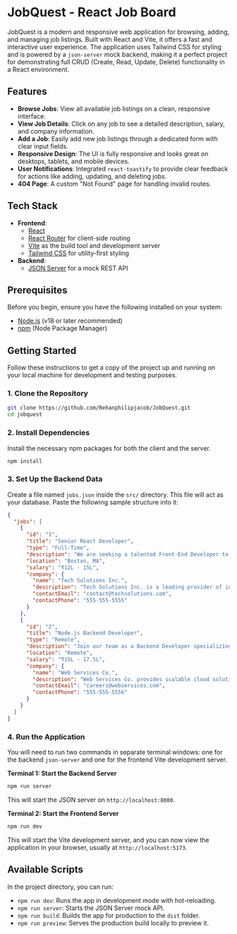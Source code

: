 # JobQuest - React Job Board

JobQuest is a modern and responsive web application for browsing, adding, and managing job listings. Built with React and Vite, it offers a fast and interactive user experience. The application uses Tailwind CSS for styling and is powered by a `json-server` mock backend, making it a perfect project for demonstrating full CRUD (Create, Read, Update, Delete) functionality in a React environment.

## Features

-   **Browse Jobs**: View all available job listings on a clean, responsive interface.
-   **View Job Details**: Click on any job to see a detailed description, salary, and company information.
-   **Add a Job**: Easily add new job listings through a dedicated form with clear input fields.
-   **Responsive Design**: The UI is fully responsive and looks great on desktops, tablets, and mobile devices.
-   **User Notifications**: Integrated `react-toastify` to provide clear feedback for actions like adding, updating, and deleting jobs.
-   **404 Page**: A custom "Not Found" page for handling invalid routes.

## Tech Stack

-   **Frontend**:
    -   [React](https://react.dev/)
    -   [React Router](https://reactrouter.com/) for client-side routing
    -   [Vite](https://vitejs.dev/) as the build tool and development server
    -   [Tailwind CSS](https://tailwindcss.com/) for utility-first styling
-   **Backend**:
    -   [JSON Server](https://github.com/typicode/json-server) for a mock REST API

## Prerequisites

Before you begin, ensure you have the following installed on your system:
-   [Node.js](https://nodejs.org/) (v18 or later recommended)
-   [npm](https://www.npmjs.com/) (Node Package Manager)

## Getting Started

Follow these instructions to get a copy of the project up and running on your local machine for development and testing purposes.

### 1. Clone the Repository

```bash
git clone https://github.com/Rehanphilipjacob/JobQuest.git
cd jobquest
```

### 2. Install Dependencies

Install the necessary npm packages for both the client and the server.

```bash
npm install
```

### 3. Set Up the Backend Data

Create a file named `jobs.json` inside the `src/` directory. This file will act as your database. Paste the following sample structure into it:

```json
{
  "jobs": [
    {
      "id": "1",
      "title": "Senior React Developer",
      "type": "Full-Time",
      "description": "We are seeking a talented Front-End Developer to join our team in Boston, MA. The ideal candidate will have strong skills in HTML, CSS, and JavaScript, with experience working with React.",
      "location": "Boston, MA",
      "salary": "₹12L - 15L",
      "company": {
        "name": "Tech Solutions Inc.",
        "description": "Tech Solutions Inc. is a leading provider of innovative software solutions.",
        "contactEmail": "contact@techsolutions.com",
        "contactPhone": "555-555-5555"
      }
    },
    {
      "id": "2",
      "title": "Node.js Backend Developer",
      "type": "Remote",
      "description": "Join our team as a Backend Developer specializing in Node.js. You will be responsible for building and maintaining our server-side logic and APIs.",
      "location": "Remote",
      "salary": "₹15L - 17.5L",
      "company": {
        "name": "Web Services Co.",
        "description": "Web Services Co. provides scalable cloud solutions for businesses of all sizes.",
        "contactEmail": "careers@webservices.com",
        "contactPhone": "555-555-5556"
      }
    }
  ]
}
```

### 4. Run the Application

You will need to run two commands in separate terminal windows: one for the backend `json-server` and one for the frontend Vite development server.

**Terminal 1: Start the Backend Server**
```bash
npm run server
```
This will start the JSON server on `http://localhost:8000`.

**Terminal 2: Start the Frontend Server**
```bash
npm run dev
```
This will start the Vite development server, and you can now view the application in your browser, usually at `http://localhost:5173`.

## Available Scripts

In the project directory, you can run:

-   `npm run dev`: Runs the app in development mode with hot-reloading.
-   `npm run server`: Starts the JSON Server mock API.
-   `npm run build`: Builds the app for production to the `dist` folder.
-   `npm run preview`: Serves the production build locally to preview it.
